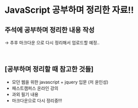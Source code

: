 # JavaScript 공부하며 정리한 자료!!


## 주석에 공부하며 정리한 내용 작성
→ 추후 마크다운 으로 다시 정리해서 업로드할 예정..

<br/>

## [공부하며 정리할 때 참고한 것들]

- 모던 웹을 위한 javascript + jquery 입문 (저 윤인성)
- 패스트캠퍼스 온라인 강의
- 과외 필기 내용
- 마크다운으로 다시 정리중!!!
